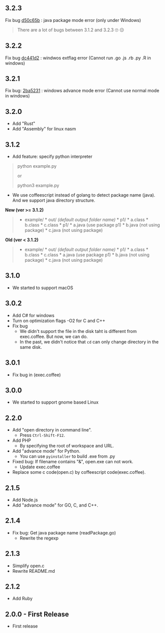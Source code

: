 ## 3.2.3
Fix bug [d50c65b](https://github.com/Hadname/exec-in-cmd/commit/d50c65b43778847c878f602421f35145feb36b79) : java package mode error (only under Windows)

> There are a lot of bugs between 3.1.2 and 3.2.3 :roll_eyes: :pensive:

## 3.2.2
Fix bug [dc441d2](https://github.com/Hadname/exec-in-cmd/commit/dc441d27d7254003b0d40e8d07c85c72206188a1) : windwos extflag error (Cannot run .go .js .rb .py .R in windows)

## 3.2.1
Fix bug: [2ba5231](2ba52318a9b7547eb521084f2cb90cd29bc55e38) : windows advance mode error (Cannot use normal mode in windows)

## 3.2.0
+ Add "Rust"
+ Add "Assembly" for linux nasm

## 3.1.2
* Add feature: specify python interpreter

> python example.py
>
> or
>
> python3 example.py

* We use coffeescript instead of golang to detect package name (java). And we support java directory structure.

**New (ver >= 3.1.2)**
> * example/
    * out/ _(default output folder name)_
        * p1/
            * a.class
        * b.class
        * c.class
    * p1/
        * a.java    (use package p1)
    * b.java        (not using package)
    * c.java        (not using package)

**Old (ver < 3.1.2)**
> * example/
    * out/ _(default output folder name)_
        * p1/
            * a.class
        * b.class
        * c.class
    * a.java    (use package p1)
    * b.java        (not using package)
    * c.java        (not using package)

## 3.1.0
* We started to support macOS

## 3.0.2
* Add C# for windows
* Turn on optimization flags -O2 for C and C++
* Fix bug
    * We didn't support the file in the disk taht is different from exec.coffee. But now, we can do.
    * In the past, we didn't notice that `cd` can only change directory in the same disk.

## 3.0.1
* Fix bug in (exec.coffee)

## 3.0.0
* We started to support gnome based Linux

## 2.2.0
* Add "open directory in command line".
    * Press `Ctrl-Shift-F12`.
* Add PHP
    * By specifying the root of workspace and URL.
* Add "advance mode" for Python.
    * You can use `pyinstaller` to build .exe from .py
* Fixed bug: If filename contains "\&", open.exe can not work.
    * Update exec.coffee
* Replace some c code(open.c) by coffeescript code(exec.coffee).

## 2.1.5
* Add Node.js
* Add "advance mode" for GO, C, and C++.

## 2.1.4
* Fix bug: Get java package name (readPackage.go)
    * Rewrite the regexp

## 2.1.3
* Simplify open.c
* Rewrite README.md

## 2.1.2
* Add Ruby

## 2.0.0 - First Release
* First release
